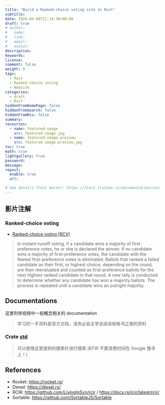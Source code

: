 ```yaml
---
title: "Build a Ranked-choice voting site in Rust"
subtitle:
date: 2024-03-08T21:14:30+08:00
draft: true
# author:
#   name:
#   link:
#   email:
#   avatar:
description:
keywords:
license:
comment: false
weight: 0
tags:
  - Rust
  - Ranked-choice voting
  - Website
categories:
  - draft
  - Rust
hiddenFromHomePage: false
hiddenFromSearch: false
hiddenFromRss: false
summary:
resources:
  - name: featured-image
    src: featured-image.jpg
  - name: featured-image-preview
    src: featured-image-preview.jpg
toc: true
math: true
lightgallery: true
password:
message:
repost:
  enable: true
  url:

# See details front matter: https://fixit.lruihao.cn/documentation/content-management/introduction/#front-matter
---
```


<!--more-->

## 影片注解

### Ranked-choice voting

- [Ranked-choice voting (RCV)](https://ballotpedia.org/Ranked-choice_voting_(RCV))
> In instant-runoff voting, if a candidate wins a majority of first-preference votes, he or she is declared the winner. If no candidate wins a majority of first-preference votes, the candidate with the fewest first-preference votes is eliminated. Ballots that ranked a failed candidate as their first, or highest choice, depending on the round, are then reevaluated and counted as first-preference ballots for the next highest ranked candidate in that round. A new tally is conducted to determine whether any candidate has won a majority ballots. The process is repeated until a candidate wins an outright majority. 

## Documentations

这里列举视频中一些概念相关的 documentation 

> 学习的一手资料是官方文档，请务必自主学会阅读规格书之类的资料

### Crate [std](https://doc.rust-lang.org/std/index.html) 

> 可以使用这里提供的搜素栏进行搜索 (BTW 不要浪费时间在 Google 搜寻上！)

## References

- Rocket: https://rocket.rs/
- Diesel: https://diesel.rs/
- RCIR: https://github.com/LivingInSyn/rcir / https://docs.rs/rcir/latest/rcir/
- Sortable: https://github.com/SortableJS/Sortable
